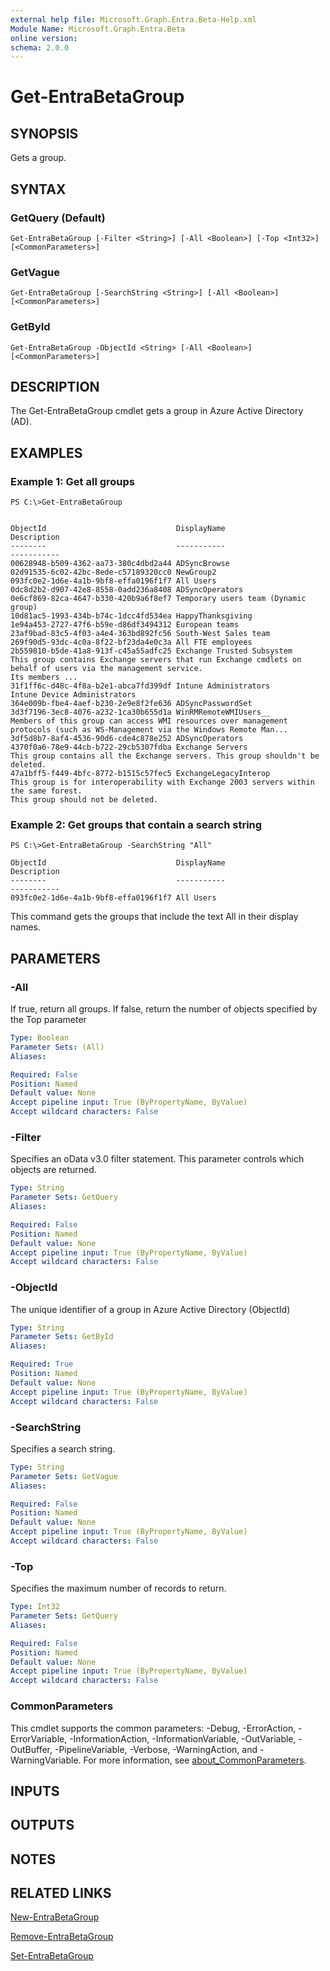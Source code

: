 ```yaml
---
external help file: Microsoft.Graph.Entra.Beta-Help.xml
Module Name: Microsoft.Graph.Entra.Beta
online version:
schema: 2.0.0
---
```


# Get-EntraBetaGroup

## SYNOPSIS
Gets a group.

## SYNTAX

### GetQuery (Default)
```
Get-EntraBetaGroup [-Filter <String>] [-All <Boolean>] [-Top <Int32>] [<CommonParameters>]
```

### GetVague
```
Get-EntraBetaGroup [-SearchString <String>] [-All <Boolean>] [<CommonParameters>]
```

### GetById
```
Get-EntraBetaGroup -ObjectId <String> [-All <Boolean>] [<CommonParameters>]
```

## DESCRIPTION
The Get-EntraBetaGroup cmdlet gets a group in Azure Active Directory (AD).

## EXAMPLES

### Example 1: Get all groups
```
PS C:\>Get-EntraBetaGroup


ObjectId                             DisplayName                          Description
--------                             -----------                          -----------
00628948-b509-4362-aa73-380c4dbd2a44 ADSyncBrowse
02d91535-6c02-42bc-8ede-c57189320cc0 NewGroup2
093fc0e2-1d6e-4a1b-9bf8-effa0196f1f7 All Users
0dc8d2b2-d907-42e8-8558-0add236a8408 ADSyncOperators
0e6cf869-82ca-4647-b330-420b9a6f8ef7 Temporary users team (Dynamic group)
10d81ac5-1993-434b-b74c-1dcc4fd534ea HappyThanksgiving
1e94a453-2727-47f6-b59e-d86df3494312 European teams
23af9bad-83c5-4f03-a4e4-363bd892fc56 South-West Sales team
269f90d5-93dc-4c0a-8f22-bf23da4e0c3a All FTE employees
2b559810-b5de-41a8-913f-c45a55adfc25 Exchange Trusted Subsystem           This group contains Exchange servers that run Exchange cmdlets on behalf of users via the management service.
Its members ...
31f1ff6c-d48c-4f8a-b2e1-abca7fd399df Intune Administrators                Intune Device Administrators
364e009b-fbe4-4aef-b230-2e9e8f2fe636 ADSyncPasswordSet
3d3f7196-3ec8-4076-a232-1ca30b655d1a WinRMRemoteWMIUsers__                Members of this group can access WMI resources over management protocols (such as WS-Management via the Windows Remote Man...
3df5d8b7-8af4-4536-90d6-cde4c878e252 ADSyncOperators
4370f0a6-78e9-44cb-b722-29cb5307fdba Exchange Servers                     This group contains all the Exchange servers. This group shouldn't be deleted.
47a1bff5-f449-4bfc-8772-b1515c57fec5 ExchangeLegacyInterop                This group is for interoperability with Exchange 2003 servers within the same forest.
This group should not be deleted.
```

### Example 2: Get groups that contain a search string
```
PS C:\>Get-EntraBetaGroup -SearchString "All"

ObjectId                             DisplayName                                 Description
--------                             -----------                                 -----------
093fc0e2-1d6e-4a1b-9bf8-effa0196f1f7 All Users
```

This command gets the groups that include the text All in their display names.

## PARAMETERS

### -All
If true, return all groups.
If false, return the number of objects specified by the Top parameter

```yaml
Type: Boolean
Parameter Sets: (All)
Aliases:

Required: False
Position: Named
Default value: None
Accept pipeline input: True (ByPropertyName, ByValue)
Accept wildcard characters: False
```

### -Filter
Specifies an oData v3.0 filter statement.
This parameter controls which objects are returned.

```yaml
Type: String
Parameter Sets: GetQuery
Aliases:

Required: False
Position: Named
Default value: None
Accept pipeline input: True (ByPropertyName, ByValue)
Accept wildcard characters: False
```

### -ObjectId
The unique identifier of a group in Azure Active Directory (ObjectId)

```yaml
Type: String
Parameter Sets: GetById
Aliases:

Required: True
Position: Named
Default value: None
Accept pipeline input: True (ByPropertyName, ByValue)
Accept wildcard characters: False
```

### -SearchString
Specifies a search string.

```yaml
Type: String
Parameter Sets: GetVague
Aliases:

Required: False
Position: Named
Default value: None
Accept pipeline input: True (ByPropertyName, ByValue)
Accept wildcard characters: False
```

### -Top
Specifies the maximum number of records to return.

```yaml
Type: Int32
Parameter Sets: GetQuery
Aliases:

Required: False
Position: Named
Default value: None
Accept pipeline input: True (ByPropertyName, ByValue)
Accept wildcard characters: False
```

### CommonParameters
This cmdlet supports the common parameters: -Debug, -ErrorAction, -ErrorVariable, -InformationAction, -InformationVariable, -OutVariable, -OutBuffer, -PipelineVariable, -Verbose, -WarningAction, and -WarningVariable. For more information, see [about_CommonParameters](http://go.microsoft.com/fwlink/?LinkID=113216).

## INPUTS

## OUTPUTS

## NOTES

## RELATED LINKS

[New-EntraBetaGroup]()

[Remove-EntraBetaGroup]()

[Set-EntraBetaGroup]()

